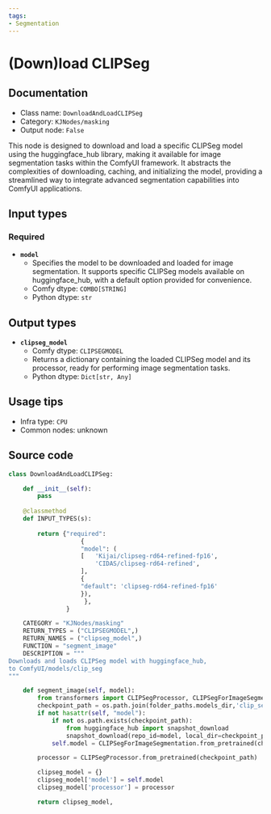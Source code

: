 ```yaml
---
tags:
- Segmentation
---
```


# (Down)load CLIPSeg
## Documentation
- Class name: `DownloadAndLoadCLIPSeg`
- Category: `KJNodes/masking`
- Output node: `False`

This node is designed to download and load a specific CLIPSeg model using the huggingface_hub library, making it available for image segmentation tasks within the ComfyUI framework. It abstracts the complexities of downloading, caching, and initializing the model, providing a streamlined way to integrate advanced segmentation capabilities into ComfyUI applications.
## Input types
### Required
- **`model`**
    - Specifies the model to be downloaded and loaded for image segmentation. It supports specific CLIPSeg models available on huggingface_hub, with a default option provided for convenience.
    - Comfy dtype: `COMBO[STRING]`
    - Python dtype: `str`
## Output types
- **`clipseg_model`**
    - Comfy dtype: `CLIPSEGMODEL`
    - Returns a dictionary containing the loaded CLIPSeg model and its processor, ready for performing image segmentation tasks.
    - Python dtype: `Dict[str, Any]`
## Usage tips
- Infra type: `CPU`
- Common nodes: unknown


## Source code
```python
class DownloadAndLoadCLIPSeg:

    def __init__(self):
        pass
    
    @classmethod
    def INPUT_TYPES(s):
       
        return {"required":
                    {     
                    "model": (
                    [   'Kijai/clipseg-rd64-refined-fp16',
                        'CIDAS/clipseg-rd64-refined',
                    ],
                    {
                    "default": 'clipseg-rd64-refined-fp16'
                    }),
                     },
                }

    CATEGORY = "KJNodes/masking"
    RETURN_TYPES = ("CLIPSEGMODEL",)
    RETURN_NAMES = ("clipseg_model",)
    FUNCTION = "segment_image"
    DESCRIPTION = """
Downloads and loads CLIPSeg model with huggingface_hub,  
to ComfyUI/models/clip_seg
"""

    def segment_image(self, model):
        from transformers import CLIPSegProcessor, CLIPSegForImageSegmentation
        checkpoint_path = os.path.join(folder_paths.models_dir,'clip_seg', model)
        if not hasattr(self, "model"):
            if not os.path.exists(checkpoint_path):
                from huggingface_hub import snapshot_download
                snapshot_download(repo_id=model, local_dir=checkpoint_path.split("/")[-1], local_dir_use_symlinks=False)
            self.model = CLIPSegForImageSegmentation.from_pretrained(checkpoint_path)

        processor = CLIPSegProcessor.from_pretrained(checkpoint_path)

        clipseg_model = {}
        clipseg_model['model'] = self.model
        clipseg_model['processor'] = processor

        return clipseg_model,

```
